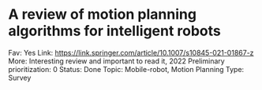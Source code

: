 # A review of motion planning algorithms for intelligent robots

Fav: Yes
Link: https://link.springer.com/article/10.1007/s10845-021-01867-z
More: Interesting review and important to read it, 2022
Preliminary prioritization: 0
Status: Done
Topic: Mobile-robot, Motion Planning
Type: Survey